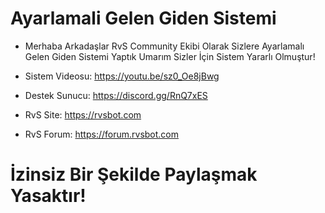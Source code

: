 # Ayarlamali Gelen Giden Sistemi


- Merhaba Arkadaşlar RvS Community Ekibi Olarak Sizlere Ayarlamalı Gelen Giden Sistemi Yaptık  Umarım Sizler İçin Sistem Yararlı Olmuştur!

- Sistem Videosu: https://youtu.be/sz0_Oe8jBwg
- Destek Sunucu: https://discord.gg/RnQ7xES​​
- RvS Site: https://rvsbot.com​​
- RvS Forum: https://forum.rvsbot.com​

# İzinsiz Bir Şekilde Paylaşmak Yasaktır!
